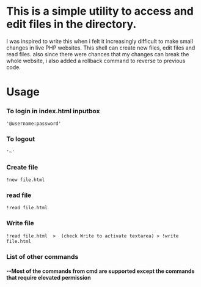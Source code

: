 # This is a simple utility to access and edit files in the directory.
I was inspired to write this when i felt it increasingly difficult to make small changes in live PHP websites.
This shell can create new files, edit files and read files.
also since there were chances that my changes can break the whole website, i also added a rollback command to reverse to previous code.

<h1>Usage</h1>
<h3>To login in index.html inputbox</h3>
<code>'@username:password'</code>
<h3>To logout</h3>
<code>'~'</code>
<h3>Create file</h3>
<code>!new file.html</code>
<h3>read file </h3>
<code>!read file.html</code>
<h3> Write file </h3>
<code>!read file.html  >  (check Write to activate textarea) > !write file.html </code>
<h3>List of other commands</h3>
<h4>--Most of the commands from cmd are supported except the commands that require elevated permission <h4>
